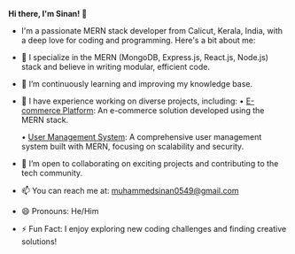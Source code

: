 **Hi there, I'm Sinan! 👋**

- I'm a passionate MERN stack developer from Calicut, Kerala, India, with a deep love for coding and programming. Here's a bit about me:

- 🔭 I specialize in the MERN (MongoDB, Express.js, React.js, Node.js) stack and believe in writing modular, efficient code.

- 🌱 I’m continuously learning and improving my knowledge base.

- 💼 I have experience working on diverse projects, including:
  •  [E-commerce Platform](https://github.com/sinanptm/ecommerse-project): An e-commerce solution developed using the MERN stack.
  
  •  [User Management System](https://github.com/sinanptm/user-managment-MERN): A comprehensive user management system built with MERN, focusing on scalability and 
     security.

- 🤝 I’m open to collaborating on exciting projects and contributing to the tech community.

- 📫 You can reach me at: muhammedsinan0549@gmail.com

- 😄 Pronouns: He/Him

- ⚡ Fun Fact: I enjoy exploring new coding challenges and finding creative solutions!

